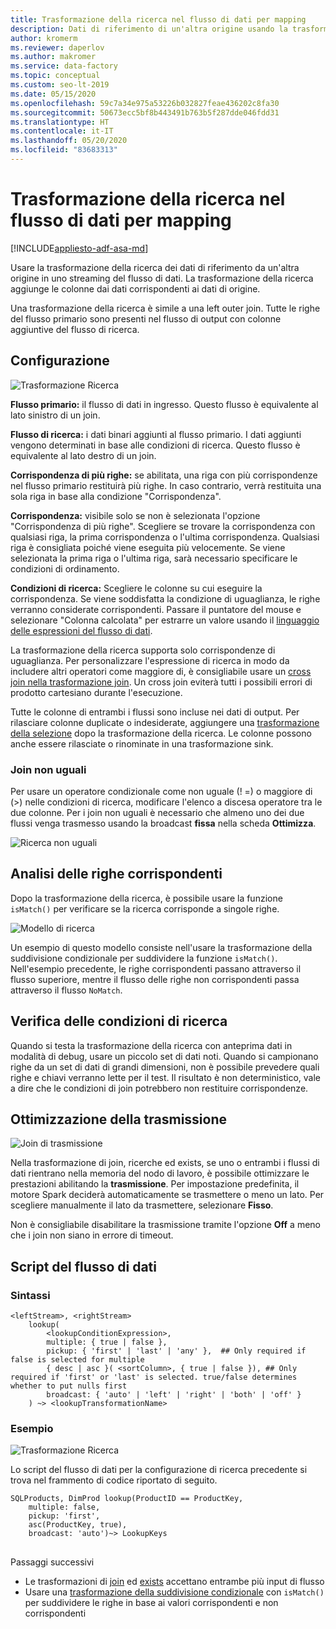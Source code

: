 ```yaml
---
title: Trasformazione della ricerca nel flusso di dati per mapping
description: Dati di riferimento di un'altra origine usando la trasformazione della ricerca nel flusso di dati per mapping.
author: kromerm
ms.reviewer: daperlov
ms.author: makromer
ms.service: data-factory
ms.topic: conceptual
ms.custom: seo-lt-2019
ms.date: 05/15/2020
ms.openlocfilehash: 59c7a34e975a53226b032827feae436202c8fa30
ms.sourcegitcommit: 50673ecc5bf8b443491b763b5f287dde046fdd31
ms.translationtype: HT
ms.contentlocale: it-IT
ms.lasthandoff: 05/20/2020
ms.locfileid: "83683313"
---
```

# <a name="lookup-transformation-in-mapping-data-flow"></a>Trasformazione della ricerca nel flusso di dati per mapping

[!INCLUDE[appliesto-adf-asa-md](includes/appliesto-adf-asa-md.md)]

Usare la trasformazione della ricerca dei dati di riferimento da un'altra origine in uno streaming del flusso di dati. La trasformazione della ricerca aggiunge le colonne dai dati corrispondenti ai dati di origine.

Una trasformazione della ricerca è simile a una left outer join. Tutte le righe del flusso primario sono presenti nel flusso di output con colonne aggiuntive del flusso di ricerca. 

## <a name="configuration"></a>Configurazione

![Trasformazione Ricerca](media/data-flow/lookup1.png "Ricerca")

**Flusso primario:** il flusso di dati in ingresso. Questo flusso è equivalente al lato sinistro di un join.

**Flusso di ricerca:** i dati binari aggiunti al flusso primario. I dati aggiunti vengono determinati in base alle condizioni di ricerca. Questo flusso è equivalente al lato destro di un join.

**Corrispondenza di più righe:** se abilitata, una riga con più corrispondenze nel flusso primario restituirà più righe. In caso contrario, verrà restituita una sola riga in base alla condizione "Corrispondenza".

**Corrispondenza:** visibile solo se non è selezionata l'opzione "Corrispondenza di più righe". Scegliere se trovare la corrispondenza con qualsiasi riga, la prima corrispondenza o l'ultima corrispondenza. Qualsiasi riga è consigliata poiché viene eseguita più velocemente. Se viene selezionata la prima riga o l'ultima riga, sarà necessario specificare le condizioni di ordinamento.

**Condizioni di ricerca:** Scegliere le colonne su cui eseguire la corrispondenza. Se viene soddisfatta la condizione di uguaglianza, le righe verranno considerate corrispondenti. Passare il puntatore del mouse e selezionare "Colonna calcolata" per estrarre un valore usando il [linguaggio delle espressioni del flusso di dati](data-flow-expression-functions.md).

La trasformazione della ricerca supporta solo corrispondenze di uguaglianza. Per personalizzare l'espressione di ricerca in modo da includere altri operatori come maggiore di, è consigliabile usare un [cross join nella trasformazione join](data-flow-join.md#custom-cross-join). Un cross join eviterà tutti i possibili errori di prodotto cartesiano durante l'esecuzione.

Tutte le colonne di entrambi i flussi sono incluse nei dati di output. Per rilasciare colonne duplicate o indesiderate, aggiungere una [trasformazione della selezione](data-flow-select.md) dopo la trasformazione della ricerca. Le colonne possono anche essere rilasciate o rinominate in una trasformazione sink.

### <a name="non-equi-joins"></a>Join non uguali

Per usare un operatore condizionale come non uguale (! =) o maggiore di (>) nelle condizioni di ricerca, modificare l'elenco a discesa operatore tra le due colonne. Per i join non uguali è necessario che almeno uno dei due flussi venga trasmesso usando la broadcast **fissa** nella scheda **Ottimizza**.

![Ricerca non uguali](media/data-flow/non-equi-lookup.png "Ricerca non uguali")

## <a name="analyzing-matched-rows"></a>Analisi delle righe corrispondenti

Dopo la trasformazione della ricerca, è possibile usare la funzione `isMatch()` per verificare se la ricerca corrisponde a singole righe.

![Modello di ricerca](media/data-flow/lookup111.png "Modello di ricerca")

Un esempio di questo modello consiste nell'usare la trasformazione della suddivisione condizionale per suddividere la funzione `isMatch()`. Nell'esempio precedente, le righe corrispondenti passano attraverso il flusso superiore, mentre il flusso delle righe non corrispondenti passa attraverso il flusso ```NoMatch```.

## <a name="testing-lookup-conditions"></a>Verifica delle condizioni di ricerca

Quando si testa la trasformazione della ricerca con anteprima dati in modalità di debug, usare un piccolo set di dati noti. Quando si campionano righe da un set di dati di grandi dimensioni, non è possibile prevedere quali righe e chiavi verranno lette per il test. Il risultato è non deterministico, vale a dire che le condizioni di join potrebbero non restituire corrispondenze.

## <a name="broadcast-optimization"></a>Ottimizzazione della trasmissione

![Join di trasmissione](media/data-flow/broadcast.png "Join di trasmissione")

Nella trasformazione di join, ricerche ed exists, se uno o entrambi i flussi di dati rientrano nella memoria del nodo di lavoro, è possibile ottimizzare le prestazioni abilitando la **trasmissione**. Per impostazione predefinita, il motore Spark deciderà automaticamente se trasmettere o meno un lato. Per scegliere manualmente il lato da trasmettere, selezionare **Fisso**.

Non è consigliabile disabilitare la trasmissione tramite l'opzione **Off** a meno che i join non siano in errore di timeout.

## <a name="data-flow-script"></a>Script del flusso di dati

### <a name="syntax"></a>Sintassi

```
<leftStream>, <rightStream>
    lookup(
        <lookupConditionExpression>,
        multiple: { true | false },
        pickup: { 'first' | 'last' | 'any' },  ## Only required if false is selected for multiple
        { desc | asc }( <sortColumn>, { true | false }), ## Only required if 'first' or 'last' is selected. true/false determines whether to put nulls first
        broadcast: { 'auto' | 'left' | 'right' | 'both' | 'off' }
    ) ~> <lookupTransformationName>
```
### <a name="example"></a>Esempio

![Trasformazione Ricerca](media/data-flow/lookup-dsl-example.png "Ricerca")

Lo script del flusso di dati per la configurazione di ricerca precedente si trova nel frammento di codice riportato di seguito.

```
SQLProducts, DimProd lookup(ProductID == ProductKey,
    multiple: false,
    pickup: 'first',
    asc(ProductKey, true),
    broadcast: 'auto')~> LookupKeys
```
## 
Passaggi successivi

* Le trasformazioni di [join](data-flow-join.md) ed [exists](data-flow-exists.md) accettano entrambe più input di flusso
* Usare una [trasformazione della suddivisione condizionale](data-flow-conditional-split.md) con ```isMatch()``` per suddividere le righe in base ai valori corrispondenti e non corrispondenti
